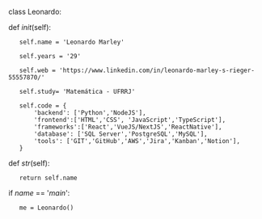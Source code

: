 class Leonardo:

   def _init_(self):
   
       self.name = 'Leonardo Marley'
       
       self.years = '29'
       
       self.web = 'https://www.linkedin.com/in/leonardo-marley-s-rieger-55557870/'
       
       self.study= 'Matemática - UFRRJ'
       
       self.code = {           
           'backend': ['Python','NodeJS'],
           'frontend':['HTML','CSS', 'JavaScript','TypeScript'],
           'frameworks':['React','VueJS/NextJS','ReactNative'],
           'database': ['SQL Server','PostgreSQL','MySQL'],
           'tools': ['GIT','GitHub','AWS','Jira','Kanban','Notion'],         
       }
       

   def _str_(self):
   
       return self.name


if _name_ == '_main_':

       me = Leonardo()

<!---
leonardo-marley/leonardo-marley is a ✨ special ✨ repository because its `README.md` (this file) appears on your GitHub profile.
You can click the Preview link to take a look at your changes.
--->
